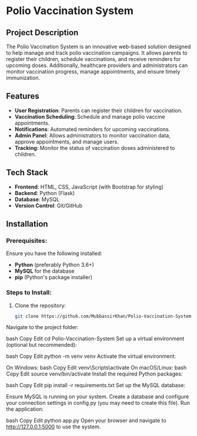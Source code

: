 # Polio Vaccination System

## Project Description
The Polio Vaccination System is an innovative web-based solution designed to help manage and track polio vaccination campaigns. It allows parents to register their children, schedule vaccinations, and receive reminders for upcoming doses. Additionally, healthcare providers and administrators can monitor vaccination progress, manage appointments, and ensure timely immunization.

## Features
- **User Registration**: Parents can register their children for vaccination.
- **Vaccination Scheduling**: Schedule and manage polio vaccine appointments.
- **Notifications**: Automated reminders for upcoming vaccinations.
- **Admin Panel**: Allows administrators to monitor vaccination data, approve appointments, and manage users.
- **Tracking**: Monitor the status of vaccination doses administered to children.
  
## Tech Stack
- **Frontend**: HTML, CSS, JavaScript (with Bootstrap for styling)
- **Backend**: Python (Flask)
- **Database**: MySQL
- **Version Control**: Git/GitHub

## Installation

### Prerequisites:
Ensure you have the following installed:
- **Python** (preferably Python 3.6+)
- **MySQL** for the database
- **pip** (Python's package installer)

### Steps to Install:

1. Clone the repository:
   ```bash
   git clone https://github.com/MubbassirKhan/Polio-Vaccination-System.git
Navigate to the project folder:

bash
Copy
Edit
cd Polio-Vaccination-System
Set up a virtual environment (optional but recommended):

bash
Copy
Edit
python -m venv venv
Activate the virtual environment:

On Windows:
bash
Copy
Edit
venv\Scripts\activate
On macOS/Linux:
bash
Copy
Edit
source venv/bin/activate
Install the required Python packages:

bash
Copy
Edit
pip install -r requirements.txt
Set up the MySQL database:

Ensure MySQL is running on your system.
Create a database and configure your connection settings in config.py (you may need to create this file).
Run the application:

bash
Copy
Edit
python app.py
Open your browser and navigate to http://127.0.0.1:5000 to use the system.
